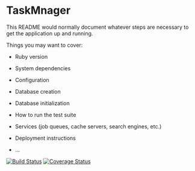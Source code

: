 # TaskMnager

This README would normally document whatever steps are necessary to get the
application up and running.

Things you may want to cover:

* Ruby version

* System dependencies

* Configuration

* Database creation

* Database initialization

* How to run the test suite

* Services (job queues, cache servers, search engines, etc.)

* Deployment instructions

* ...

[![Build Status](https://travis-ci.org/Sad1lovbatya/TaskManager1.svg?branch=master)](https://travis-ci.org/Sad1lovbatya/TaskManager1)
[![Coverage Status](https://coveralls.io/repos/github/Sad1lovbatya/TaskManager1/badge.svg?branch=master)](https://coveralls.io/github/Sad1lovbatya/TaskManager1?branch=master)
